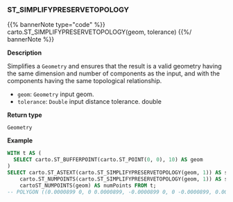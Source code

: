 ### ST_SIMPLIFYPRESERVETOPOLOGY

{{% bannerNote type="code" %}}
carto.ST_SIMPLIFYPRESERVETOPOLOGY(geom, tolerance)
{{%/ bannerNote %}}

**Description**

Simplifies a `Geometry` and ensures that the result is a valid geometry having the same dimension and number of components as the input, and with the components having the same topological relationship.


* `geom`: `Geometry` input geom.
* `tolerance`: `Double` input distance tolerance.
double 

**Return type**

`Geometry`

**Example**

```sql
WITH t AS (
  SELECT carto.ST_BUFFERPOINT(carto.ST_POINT(0, 0), 10) AS geom
)
SELECT carto.ST_ASTEXT(carto.ST_SIMPLIFYPRESERVETOPOLOGY(geom, 1)) AS simplifiedGeom, 
    carto.ST_NUMPOINTS(carto.ST_SIMPLIFYPRESERVETOPOLOGY(geom, 1)) AS simplifiedNumpoints, 
    cartoST_NUMPOINTS(geom) AS numPoints FROM t;
-- POLYGON ((0.0000899 0, 0 0.0000899, -0.0000899 0, 0 -0.0000899, 0.0000899 0)) | 5 | 101
```